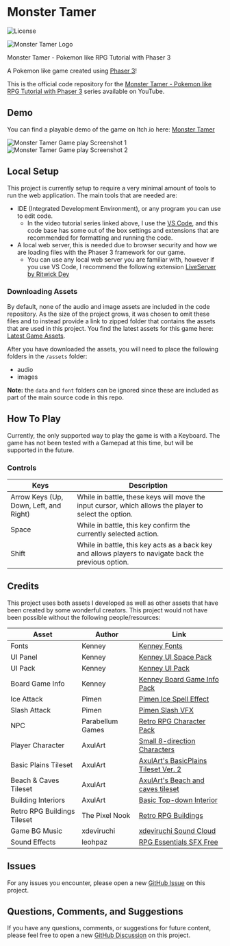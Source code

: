 # Monster Tamer

![License](https://img.shields.io/badge/license-MIT-green)

![Monster Tamer Logo](/docs/logo.png?raw=true 'Monster Tamer Logo')

Monster Tamer - Pokemon like RPG Tutorial with Phaser 3

A Pokemon like game created using [Phaser 3](https://github.com/photonstorm/phaser)!

This is the official code repository for the [Monster Tamer - Pokemon like RPG Tutorial with Phaser 3](https://www.youtube.com/playlist?list=PLmcXe0-sfoSgq-pyXrFx0GZjHbvoVUW8t) series available on YouTube.

## Demo

You can find a playable demo of the game on Itch.io here: [Monster Tamer](https://galemius.itch.io/monster-tamer)

![Monster Tamer Game play Screenshot 1](/docs/screenshot1.png?raw=true 'Screenshot 1')
![Monster Tamer Game play Screenshot 2](/docs/screenshot2.png?raw=true 'Screenshot 2')

## Local Setup

This project is currently setup to require a very minimal amount of tools to run the web application. The main tools that are needed are:

- IDE (Integrated Development Environment), or any program you can use to edit code.
  - In the video tutorial series linked above, I use the [VS Code](https://code.visualstudio.com/), and this code base has some out of the box settings and extensions that are recommended for formatting and running the code.
- A local web server, this is needed due to browser security and how we are loading files with the Phaser 3 framework for our game.
  - You can use any local web server you are familiar with, however if you use VS Code, I recommend the following extension [LiveServer by Ritwick Dey](https://marketplace.visualstudio.com/items?itemName=ritwickdey.LiveServer)

### Downloading Assets

By default, none of the audio and image assets are included in the code repository. As the size of the project grows, it was chosen to omit these files and to instead provide a link to zipped folder that contains the assets that are used in this project. You find the latest assets for this game here: [Latest Game Assets](https://github.com/devshareacademy/monster-tamer/releases/download/assets/all-game-assets.zip).

After you have downloaded the assets, you will need to place the following folders in the `/assets` folder:

- audio
- images

**Note:** the `data` and `font` folders can be ignored since these are included as part of the main source code in this repo.

## How To Play

Currently, the only supported way to play the game is with a Keyboard. The game has not been tested with a Gamepad at this time, but will be supported in the future.

### Controls

| Keys                                   | Description                                                                                           |
| -------------------------------------- | ----------------------------------------------------------------------------------------------------- |
| Arrow Keys (Up, Down, Left, and Right) | While in battle, these keys will move the input cursor, which allows the player to select the option. |
| Space                                  | While in battle, this key confirm the currently selected action.                                      |
| Shift                                  | While in battle, this key acts as a back key and allows players to navigate back the previous option. |

## Credits

This project uses both assets I developed as well as other assets that have been created by some wonderful creators. This project would not have been possible without the following people/resources:

| Asset                       | Author           | Link                                                                                              |
| --------------------------- | ---------------- | ------------------------------------------------------------------------------------------------- |
| Fonts                       | Kenney           | [Kenney Fonts](https://www.kenney.nl/assets/kenney-fonts)                                         |
| UI Panel                    | Kenney           | [Kenney UI Space Pack](https://www.kenney.nl/assets/ui-pack-space-expansion)                      |
| UI Pack                     | Kenney           | [Kenney UI Pack](https://www.kenney.nl/assets/ui-pack)                                            |
| Board Game Info             | Kenney           | [Kenney Board Game Info Pack](https://www.kenney.nl/assets/board-game-info)                       |
| Ice Attack                  | Pimen            | [Pimen Ice Spell Effect](https://pimen.itch.io/ice-spell-effect-01)                               |
| Slash Attack                | Pimen            | [Pimen Slash VFX](https://pimen.itch.io/battle-vfx-slashes-and-thrusts)                           |
| NPC                         | Parabellum Games | [Retro RPG Character Pack](https://parabellum-games.itch.io/retro-rpg-character-pack)             |
| Player Character            | AxulArt          | [Small 8-direction Characters](https://axulart.itch.io/small-8-direction-characters)              |
| Basic Plains Tileset        | AxulArt          | [AxulArt's BasicPlains Tileset Ver. 2](https://axulart.itch.io/axularts-basicplains-tileset-ver2) |
| Beach & Caves Tileset       | AxulArt          | [AxulArt's Beach and caves tileset](https://axulart.itch.io/axularts-beach-and-caves-tileset)     |
| Building Interiors          | AxulArt          | [Basic Top-down Interior](https://axulart.itch.io/axularts-basic-top-down-interior)               |
| Retro RPG Buildings Tileset | The Pixel Nook   | [Retro RPG Buildings](https://the-pixel-nook.itch.io/rpg-building-pack)                           |
| Game BG Music               | xdeviruchi       | [xdeviruchi Sound Cloud](https://soundcloud.com/xdeviruchi)                                       |
| Sound Effects               | leohpaz          | [RPG Essentials SFX Free](https://leohpaz.itch.io/rpg-essentials-sfx-free)                        |

## Issues

For any issues you encounter, please open a new [GitHub Issue](https://github.com/devshareacademy/monster-tamer/issues) on this project.

## Questions, Comments, and Suggestions

If you have any questions, comments, or suggestions for future content, please feel free to open a new [GitHub Discussion](https://github.com/devshareacademy/monster-tamer/discussions) on this project.
